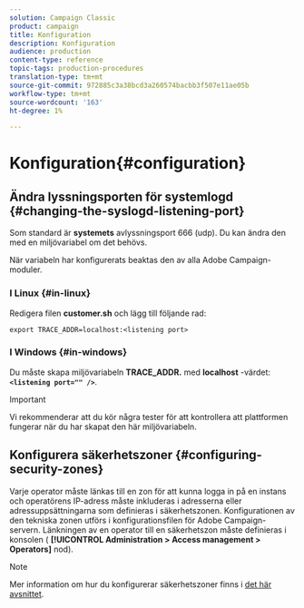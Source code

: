 ```yaml
---
solution: Campaign Classic
product: campaign
title: Konfiguration
description: Konfiguration
audience: production
content-type: reference
topic-tags: production-procedures
translation-type: tm+mt
source-git-commit: 972885c3a38bcd3a260574bacbb3f507e11ae05b
workflow-type: tm+mt
source-wordcount: '163'
ht-degree: 1%

---
```



# Konfiguration{#configuration}

## Ändra lyssningsporten för systemlogd {#changing-the-syslogd-listening-port}

Som standard är **systemets** avlyssningsport 666 (udp). Du kan ändra den med en miljövariabel om det behövs.

När variabeln har konfigurerats beaktas den av alla Adobe Campaign-moduler.

### I Linux {#in-linux}

Redigera filen **customer.sh** och lägg till följande rad:

```
export TRACE_ADDR=localhost:<listening port>
```

### I Windows {#in-windows}

Du måste skapa miljövariabeln **TRACE_ADDR.** med **localhost** -värdet: **`<listening port="" />`**.

>[!IMPORTANT]
>
>Vi rekommenderar att du kör några tester för att kontrollera att plattformen fungerar när du har skapat den här miljövariabeln.

## Konfigurera säkerhetszoner {#configuring-security-zones}

Varje operator måste länkas till en zon för att kunna logga in på en instans och operatörens IP-adress måste inkluderas i adresserna eller adressuppsättningarna som definieras i säkerhetszonen. Konfigurationen av den tekniska zonen utförs i konfigurationsfilen för Adobe Campaign-servern. Länkningen av en operator till en säkerhetszon måste definieras i konsolen ( **[!UICONTROL Administration > Access management > Operators]** nod).

>[!NOTE]
>
>Mer information om hur du konfigurerar säkerhetszoner finns i [det här avsnittet](../../installation/using/configuring-campaign-server.md#defining-security-zones).
